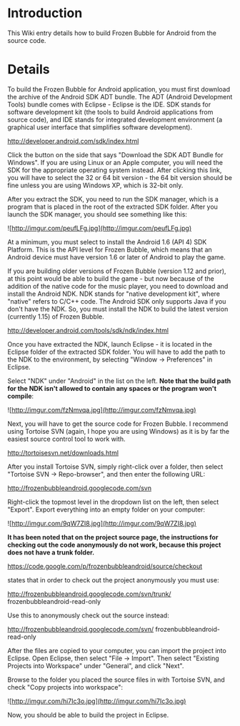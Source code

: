 # Introduction #

This Wiki entry details how to build Frozen Bubble for Android from the source code.

# Details #

To build the Frozen Bubble for Android application, you must first download the archive of the Android SDK ADT bundle.  The ADT (Android Development Tools) bundle comes with Eclipse - Eclipse is the IDE.  SDK stands for software development kit (the tools to build Android applications from source code), and IDE stands for integrated development environment (a graphical user interface that simplifies software development).

http://developer.android.com/sdk/index.html

Click the button on the side that says "Download the SDK ADT Bundle for Windows".  If you are using Linux or an Apple computer, you will need the SDK for the appropriate operating system instead.  After clicking this link, you will have to select the 32 or 64 bit version - the 64 bit version should be fine unless you are using Windows XP, which is 32-bit only.

After you extract the SDK, you need to run the SDK manager, which is a program that is placed in the root of the extracted SDK folder.  After you launch the SDK manager, you should see something like this:

![http://imgur.com/peufLFg.jpg](http://imgur.com/peufLFg.jpg)

At a minimum, you must select to install the Android 1.6 (API 4) SDK Platform.  This is the API level for Frozen Bubble, which means that an Android device must have version 1.6 or later of Android to play the game.

If you are building older versions of Frozen Bubble (version 1.12 and prior), at this point would be able to build the game - but now because of the addition of the native code for the music player, you need to download and install the Android NDK.  NDK stands for "native development kit", where "native" refers to C/C++ code.  The Android SDK only supports Java if you don't have the NDK.  So, you must install the NDK to build the latest version (currently 1.15) of Frozen Bubble.

http://developer.android.com/tools/sdk/ndk/index.html

Once you have extracted the NDK, launch Eclipse - it is located in the Eclipse folder of the extracted SDK folder.  You will have to add the path to the NDK to the environment, by selecting "Window → Preferences" in Eclipse.

Select "NDK" under "Android" in the list on the left.  **Note that the build path for the NDK isn't allowed to contain any spaces or the program won't compile**:

![http://imgur.com/fzNmvqa.jpg](http://imgur.com/fzNmvqa.jpg)

Next, you will have to get the source code for Frozen Bubble.  I recommend using Tortoise SVN (again, I hope you are using Windows) as it is by far the easiest source control tool to work with.

http://tortoisesvn.net/downloads.html

After you install Tortoise SVN, simply right-click over a folder, then select "Tortoise SVN → Repo-browser", and then enter the following URL:

http://frozenbubbleandroid.googlecode.com/svn

Right-click the topmost level in the dropdown list on the left, then select "Export".  Export everything into an empty folder on your computer:

![http://imgur.com/9qW7ZI8.jpg](http://imgur.com/9qW7ZI8.jpg)

**It has been noted that on the project source page, the instructions for checking out the code anonymously do not work, because this project does not have a trunk folder.**

https://code.google.com/p/frozenbubbleandroid/source/checkout

states that in order to check out the project anonymously you must use:

http://frozenbubbleandroid.googlecode.com/svn/trunk/ frozenbubbleandroid-read-only

Use this to anonymously check out the source instead:

http://frozenbubbleandroid.googlecode.com/svn/ frozenbubbleandroid-read-only

After the files are copied to your computer, you can import the project into Eclipse.  Open Eclipse, then select "File → Import".  Then select "Existing Projects into Workspace" under "General", and click "Next".

Browse to the folder you placed the source files in with Tortoise SVN, and check "Copy projects into workspace":

![http://imgur.com/hi7Ic3o.jpg](http://imgur.com/hi7Ic3o.jpg)

Now, you should be able to build the project in Eclipse.
